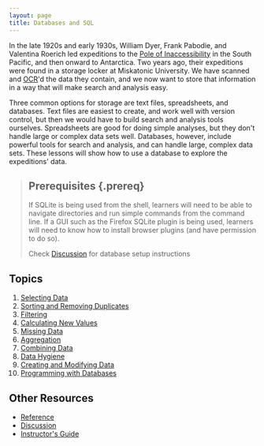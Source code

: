 ```yaml
---
layout: page
title: Databases and SQL
---
```

In the late 1920s and early 1930s,
William Dyer,
Frank Pabodie,
and Valentina Roerich led expeditions to the
[Pole of Inaccessibility](http://en.wikipedia.org/wiki/Pole_of_inaccessibility)
in the South Pacific,
and then onward to Antarctica.
Two years ago,
their expeditions were found in a storage locker at Miskatonic University.
We have scanned and [OCR][]'d the data they contain,
and we now want to store that information
in a way that will make search and analysis easy.

Three common options for storage are
text files,
spreadsheets,
and databases.
Text files are easiest to create,
and work well with version control,
but then we would have to build search and analysis tools ourselves.
Spreadsheets are good for doing simple analyses,
but they don't handle large or complex data sets well.
Databases, however, include powerful tools for search and analysis,
and can handle large, complex data sets.
These lessons will show how to use a database to explore the expeditions' data.

> ## Prerequisites {.prereq}
>
> If SQLite is being used from the shell,
> learners will need to be able to navigate directories
> and run simple commands from the command line.
> If a GUI such as the Firefox SQLite plugin is being used,
> learners will need to know how to install browser plugins
> (and have permission to do so).
>
> Check [Discussion](discussion.html) for database setup instructions

## Topics

1.  [Selecting Data](01-select.html)
2.  [Sorting and Removing Duplicates](02-sort-dup.html)
3.  [Filtering](03-filter.html)
4.  [Calculating New Values](04-calc.html)
5.  [Missing Data](05-null.html)
6.  [Aggregation](06-agg.html)
7.  [Combining Data](07-join.html)
8.  [Data Hygiene](08-hygiene.html)
9.  [Creating and Modifying Data](09-create.html)
10. [Programming with Databases](10-prog.html)

## Other Resources

*   [Reference](reference.html)
*   [Discussion](discussion.html)
*   [Instructor's Guide](instructors.html)

[OCR]: https://en.wikipedia.org/wiki/Optical_character_recognition
